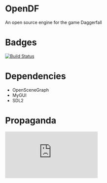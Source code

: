 # OpenDF
An open source engine for the game Daggerfall

# Badges
[![Build Status](https://travis-ci.org/kcat/opendf.svg?branch=master)](https://travis-ci.org/kcat/opendf)

# Dependencies
* OpenSceneGraph
* MyGUI
* SDL2

# Propaganda
![Image of OpenDF in Buccaneer's Den](https://forum.openmw.org/download/file.php?id=628&mode=view)

